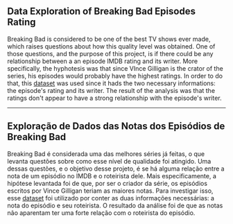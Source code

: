 ## Data Exploration of Breaking Bad Episodes Rating

Breaking Bad is considered to be one of the best TV shows ever made, which raises questions about how this quality level was obtained. One of those questions, and the purpose of this project, is if there could be any relationship between a an episode IMDB rating and its writer. More specifically, the hyphotesis was that since VInce Gilligan is the crator of the series, his episodes would probably have the highest ratings. In order to do that, this [dataset](https://www.kaggle.com/varpit94/breaking-bad-tv-show-all-seasons-episodes-data) was used since it hads the two necessary informations: the episode's rating and its writer. The result of the analysis was that the ratings don't appear to have a strong relationship with the episode's writer.

---

## Exploração de Dados das Notas dos Episódios de Breaking Bad
Breaking Bad é considerada uma das melhores séries já feitas, o que levanta questões sobre como esse nível de qualidade foi atingido. Uma dessas questões, e o objetivo desse projeto, é se há alguma relação entre a nota de um episódio no IMDB e o roteirista dele. Mais especificamente, a hipótese levantada foi de que, por ser o criador da série, os episódios escritos por Vince Gilligan teriam as maiores notas. Para investigar isso, esse [dataset](https://www.kaggle.com/varpit94/breaking-bad-tv-show-all-seasons-episodes-data) foi utilizado por conter as duas informações necessárias: a nota do episódio e seu roteirista. O resultado da análise foi de que as notas não aparentam ter uma forte relação com o roteirista do episódio.
